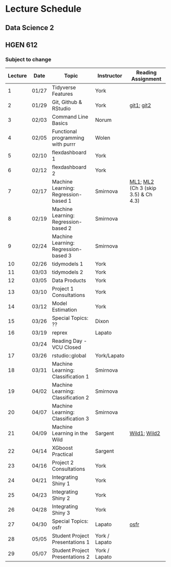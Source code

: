 
# Lecture Schedule
## Data Science 2
## HGEN 612
### Subject to change


| Lecture | Date      | Topic                                      | Instructor       | Reading Assignment         |
|---------| --------- | ------------------------------------------ | ---------------- | -------------------------- |
| 1       | 01/27     | Tidyverse Features                         | York             |                            |
| 2       | 01/29     | Git, Github & RStudio                      | York             | [git1][1]; [git2][2]       |
| 3       | 02/03     | Command Line Basics                        | Norum            |                            |
| 4       | 02/05     | Functional programming with purrr          | Wolen            |                            |
| 5       | 02/10     | flexdashboard 1                            | York             |                            |
| 6       | 02/12     | flexdashboard 2                            | York             |                            |
| 7       | 02/17     | Machine Learning: Regression-based 1       | Smirnova         | [ML1][3]; [ML2][4] (Ch 3 (skip 3.5) & Ch 4.3) |
| 8       | 02/19     | Machine Learning: Regression-based 2       | Smirnova         |                            |
| 9       | 02/24     | Machine Learning: Regression-based 3       | Smirnova         |                            |
| 10      | 02/26     | tidymodels 1                               | York             |                            |
| 11      | 03/03     | tidymodels 2                               | York             |                            |
| 12      | 03/05     | Data Products                              | York             |                            |
| 13      | 03/10     | Project 1 Consultations                    | York             |                            |
| 14      | 03/12     | Model Estimation                           | York             |                            |
| 15      | 03/26     | Special Topics: ??                         | Dixon            |                            |
| 16      | 03/19     | reprex                                     | Lapato           |                            |
|         | 03/24     | Reading Day - VCU Closed                   |                  |                            |
| 17      | 03/26     | rstudio::global                            | York/Lapato      |                            |
| 18      | 03/31     | Machine Learning: Classification 1         | Smirnova         |                            |
| 19      | 04/02     | Machine Learning: Classification 2         | Smirnova         |                            |
| 20      | 04/07     | Machine Learning: Classification 3         | Smirnova         |                            |
| 21      | 04/09     | Machine Learning in the Wild               | Sargent          | [Wild1][5]; [Wild2][6]     |
| 22      | 04/14     | XGboost Practical                          | Sargent          |                            |
| 23      | 04/16     | Project 2 Consultations                    | York             |                            |
| 24      | 04/21     | Integrating Shiny 1                        | York             |                            |
| 25      | 04/23     | Integrating Shiny 2                        | York             |                            |
| 26      | 04/28     | Integrating Shiny 3                        | York             |                            |
| 27      | 04/30     | Special Topics: osfr                       | Lapato           | [osfr][7]                  |
| 28      | 05/05     | Student Project Presentations 1            | York / Lapato    |                            |
| 29      | 05/07     | Student Project Presentations 2            | York / Lapato    |                            |



[1]: https://osf.io/4a26g "Democratic Science"
[2]: https://happygitwithr.com "happygitwithR"
[3]: https://osf.io/d7we8/ "Pine Beetle Data"
[4]: https://osf.io/nstcw/ "Introduction to Statistical Learning"
[5]: https://osf.io/rmtsx/ "Machine Learning and Science"
[6]: https://osf.io/gpt3h/ "Machine Learning and Aging Research"
[7]: https://osf.io/njw5p/ "osfr JOSS article"


